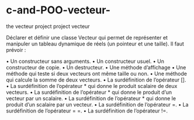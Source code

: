 # c-and-POO-vecteur-
the vecteur project
project vecteur 

Déclarer et définir une classe Vecteur qui permet de représenter et manipuler un tableau
dynamique de réels (un pointeur et une taille). Il faut prévoir :

• Un constructeur sans arguments.
• Un constructeur usuel.
• Un constructeur de copie.
• Un destructeur.
• Une méthode d’affichage
• Une méthode qui teste si deux vecteurs ont même taille ou non.
• Une méthode qui calcule la somme de deux vecteurs.
• La surdéfinition de l’opérateur [].
• La surdéfinition de l’opérateur * qui donne le produit scalaire de deux vecteurs.
• La surdéfinition de l’opérateur * qui donne le produit d’un vecteur par un scalaire.
• La surdéfinition de l’opérateur * qui donne le produit d’un scalaire par un vecteur.
• La surdéfinition de l’opérateur =.
• La surdéfinition de l’opérateur = =.
• La surdéfinition de l’opérateur !=.
